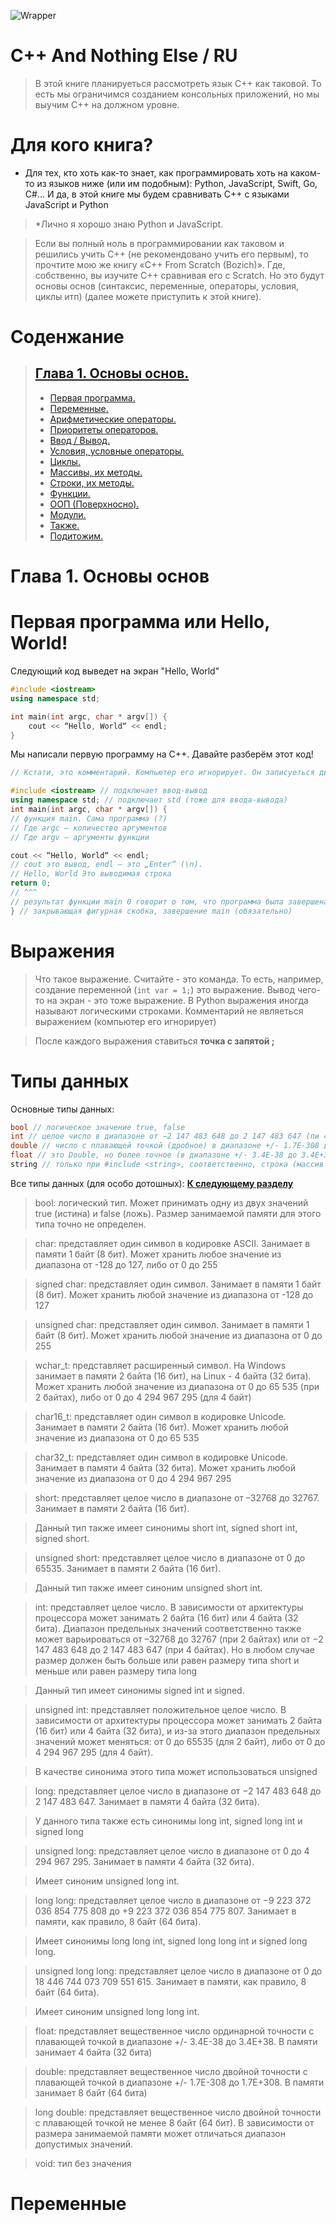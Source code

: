 ![Wrapper](wrapper.png)

# C++ And Nothing Else / RU


> В этой книге планируеться рассмотреть язык С++ как таковой. То есть мы ограничимся созданием консольных приложений, но мы выучим С++ на должном уровне.

# Для кого книга?
- Для тех, кто хоть как-то знает, как программировать хоть на каком-то из языков ниже (или им подобным): Python, JavaScript, Swift, Go, C#… И да, в этой книге мы будем сравнивать С++ с языками JavaScript и Python 

> *Лично я хорошо знаю Python и JavaScript.

> Если вы полный ноль в программировании как таковом и решились учить С++ (не рекомендовано учить его первым), то прочтите мою же книгу «C++ From Scratch (Bozich)». Где, собственно, вы изучите С++ сравнивая его с Scratch. Но это будут основы основ (синтаксис, переменные, операторы, условия, циклы итп) (далее можете приступить к этой книге).

# Соденжание

> ## [Глава 1. Основы основ.]()
> * [Первая программа.]()
> * [Переменные.]()
> * [Арифметические операторы.]()
> * [Приоритеты операторов.]()
> * [Ввод / Вывод.]()
> * [Условия, условные операторы.]()
> * [Циклы.]()
> * [Массивы, их методы.]()
> * [Строки, их методы.]()
> * [Функции.]()
> * [ООП (Поверхносно).]()
> * [Модули.]()
> * [Также.]()
> * [Подитожим.]()

# Глава 1. Основы основ

# Первая программа или Hello, World!

Следующий код выведет на экран "Hello, World"

``` cpp
#include <iostream>
using namespace std;

int main(int argc, char * argv[]) {
    cout << “Hello, World“ << endl;
}
```
Мы написали первую программу на С++. Давайте разберём этот код!

``` cpp
// Кстати, это комментарий. Компьютер его игнорирует. Он записуеться двумя косыми чертами

#include <iostream> // подключает ввод-вывод
using namespace std; // подключает std (тоже для ввода-вывода)
int main(int argc, char * argv[]) {
// функция main. Сама программа (?)
// Где argc — количество аргументов
// Где argv — аргументы функции

cout << “Hello, World“ << endl;
// cout это вывод, endl — это „Enter“ (\n).
// Hello, World Это выводимая строка
return 0; 
// ^^^ 
// результат функции main 0 говорит о том, что программа была завершена успешно
} // закрывающая фигурная скобка, завершение main (обязательно)
```

# Выражения

> Что такое выражение. Считайте - это команда. То есть, например, создание переменной (`int var = 1;`) это выражение. Вывод чего-то на экран - это тоже выражение. В Python выражения иногда называют логическими строками. Комментарий не являеться выражением (компьютер его игнорирует)

> После каждого выражения ставиться **точка с запятой ;**

# Типы данных

Основные типы данных:

``` cpp
bool // логическое значение true, false
int // целое число в диапазоне от −2 147 483 648 до 2 147 483 647 (пи 4 батах = 32 бита)
double // число с плавающей точкой (дробное) в диапазоне +/- 1.7E-308 до 1.7E+308 (64 бит)
float // это Double, но более точное (в диапазоне +/- 3.4E-38 до 3.4E+38, 32 бита)
string // только при #include <string>, соответственно, строка (массив символов)
```

Все типы данных (для особо дотошных):
**[К следующему разделу](#Переменные)**

> bool: логический тип. Может принимать одну из двух значений true (истина) и false (ложь). Размер занимаемой памяти для этого типа точно не определен.

> char: представляет один символ в кодировке ASCII. Занимает в памяти 1 байт (8 бит). Может хранить любое значение из диапазона от -128 до 127, либо от 0 до 255

> signed char: представляет один символ. Занимает в памяти 1 байт (8 бит). Может хранить любой значение из диапазона от -128 до 127

> unsigned char: представляет один символ. Занимает в памяти 1 байт (8 бит). Может хранить любой значение из диапазона от 0 до 255

> wchar_t: представляет расширенный символ. На Windows занимает в памяти 2 байта (16 бит), на Linux - 4 байта (32 бита). Может хранить любой значение из диапазона от 0 до 65 535 (при 2 байтах), либо от 0 до 4 294 967 295 (для 4 байт)

> char16_t: представляет один символ в кодировке Unicode. Занимает в памяти 2 байта (16 бит). Может хранить любой значение из диапазона от 0 до 65 535

> char32_t: представляет один символ в кодировке Unicode. Занимает в памяти 4 байта (32 бита). Может хранить любой значение из диапазона от 0 до 4 294 967 295

> short: представляет целое число в диапазоне от –32768 до 32767. Занимает в памяти 2 байта (16 бит).

> Данный тип также имеет синонимы short int, signed short int, signed short.

> unsigned short: представляет целое число в диапазоне от 0 до 65535. Занимает в памяти 2 байта (16 бит).

> Данный тип также имеет синоним unsigned short int.

> int: представляет целое число. В зависимости от архитектуры процессора может занимать 2 байта (16 бит) или 4 байта (32 бита). Диапазон предельных значений соответственно также может варьироваться от –32768 до 32767 (при 2 байтах) или от −2 147 483 648 до 2 147 483 647 (при 4 байтах). Но в любом случае размер должен быть больше или равен размеру типа short и меньше или равен размеру типа long

> Данный тип имеет синонимы signed int и signed.

> unsigned int: представляет положительное целое число. В зависимости от архитектуры процессора может занимать 2 байта (16 бит) или 4 байта (32 бита), и из-за этого диапазон предельных значений может меняться: от 0 до 65535 (для 2 байт), либо от 0 до 4 294 967 295 (для 4 байт).

> В качестве синонима этого типа может использоваться unsigned

> long: представляет целое число в диапазоне от −2 147 483 648 до 2 147 483 647. Занимает в памяти 4 байта (32 бита).

> У данного типа также есть синонимы long int, signed long int и signed long

> unsigned long: представляет целое число в диапазоне от 0 до 4 294 967 295. Занимает в памяти 4 байта (32 бита).

> Имеет синоним unsigned long int.

> long long: представляет целое число в диапазоне от −9 223 372 036 854 775 808 до +9 223 372 036 854 775 807. Занимает в памяти, как правило, 8 байт (64 бита).

> Имеет синонимы long long int, signed long long int и signed long long.

> unsigned long long: представляет целое число в диапазоне от 0 до 18 446 744 073 709 551 615. Занимает в памяти, как правило, 8 байт (64 бита).

> Имеет синоним unsigned long long int.

> float: представляет вещественное число ординарной точности с плавающей точкой в диапазоне +/- 3.4E-38 до 3.4E+38. В памяти занимает 4 байта (32 бита)

> double: представляет вещественное число двойной точности с плавающей точкой в диапазоне +/- 1.7E-308 до 1.7E+308. В памяти занимает 8 байт (64 бита)

> long double: представляет вещественное число двойной точности с плавающей точкой не менее 8 байт (64 бит). В зависимости от размера занимаемой памяти может отличаться диапазон допустимых значений.

> void: тип без значения

# Переменные

